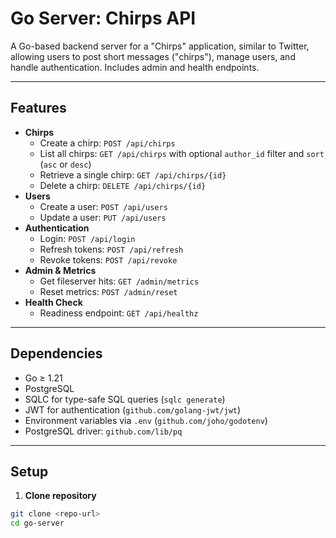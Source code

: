 # Go Server: Chirps API

A Go-based backend server for a "Chirps" application, similar to Twitter, allowing users to post short messages ("chirps"), manage users, and handle authentication. Includes admin and health endpoints.

---

## Features

- **Chirps**
  - Create a chirp: `POST /api/chirps`
  - List all chirps: `GET /api/chirps` with optional `author_id` filter and `sort` (`asc` or `desc`)
  - Retrieve a single chirp: `GET /api/chirps/{id}`
  - Delete a chirp: `DELETE /api/chirps/{id}`
- **Users**
  - Create a user: `POST /api/users`
  - Update a user: `PUT /api/users`
- **Authentication**
  - Login: `POST /api/login`
  - Refresh tokens: `POST /api/refresh`
  - Revoke tokens: `POST /api/revoke`
- **Admin & Metrics**
  - Get fileserver hits: `GET /admin/metrics`
  - Reset metrics: `POST /admin/reset`
- **Health Check**
  - Readiness endpoint: `GET /api/healthz`

---

## Dependencies

- Go ≥ 1.21  
- PostgreSQL  
- SQLC for type-safe SQL queries (`sqlc generate`)  
- JWT for authentication (`github.com/golang-jwt/jwt`)  
- Environment variables via `.env` (`github.com/joho/godotenv`)  
- PostgreSQL driver: `github.com/lib/pq`  

---

## Setup

1. **Clone repository**
```bash
git clone <repo-url>
cd go-server
